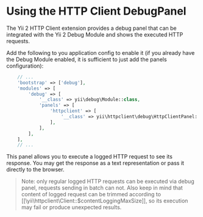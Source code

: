 Using the HTTP Client DebugPanel
================================

The Yii 2 HTTP Client extension provides a debug panel that can be integrated with the Yii 2 Debug Module
and shows the executed HTTP requests.

Add the following to you application config to enable it (if you already have the Debug Module
enabled, it is sufficient to just add the panels configuration):

```php
    // ...
    'bootstrap' => ['debug'],
    'modules' => [
        'debug' => [
            '__class' => yii\debug\Module::class,
            'panels' => [
                'httpclient' => [
                    '__class' => yii\httpclient\debug\HttpClientPanel::class,
                ],
            ],
        ],
    ],
    // ...
```

This panel allows you to execute a logged HTTP request to see its response. You may get the response as
a text representation or pass it directly to the browser.

> Note: only regular logged HTTP requests can be executed via debug panel, requests sending in batch can not.
  Also keep in mind that content of logged request can be trimmed according to [[\yii\httpclient\Client::$contentLoggingMaxSize]],
  so its execution may fail or produce unexpected results.
